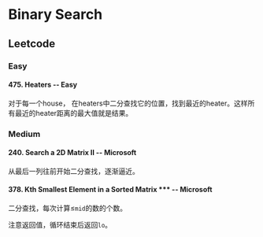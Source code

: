 # Binary Search

## Leetcode

### Easy

#### 475. Heaters -- Easy
对于每一个house， 在heaters中二分查找它的位置，找到最近的heater。这样所有最近的heater距离的最大值就是结果。

### Medium
#### 240. Search a 2D Matrix II -- Microsoft
从最后一列往前开始二分查找，逐渐逼近。

#### 378. Kth Smallest Element in a Sorted Matrix *** -- Microsoft
二分查找，每次计算$\le$`mid`的数的个数。

注意返回值，循环结束后返回`lo`。